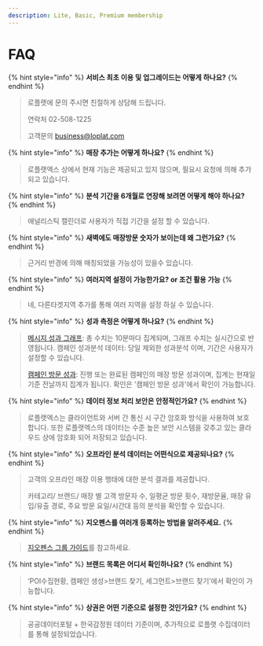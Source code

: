```yaml
---
description: Lite, Basic, Premium membership
---
```


# FAQ

{% hint style="info" %}
**서비스 최초 이용 및 업그레이드는 어떻게 하나요?**
{% endhint %}

> 로플랫에 문의 주시면 친절하게 상담해 드립니다.
>
> 연락처 02-508-1225
>
> 고객문의 [business@loplat.com](mailto:business@loplat.com)

{% hint style="info" %}
**매장 추가는 어떻게 하나요?**
{% endhint %}

> 로플랫엑스 상에서 현재 기능은 제공되고 있지 않으며, 필요시 요청에 의해 추가되고 있습니다.

{% hint style="info" %}
**분석 기간을 6개월로 연장해 보려면 어떻게 해야 하나요?**
{% endhint %}

> 애널리스틱 캘린더로 사용자가 직접 기간을 설정 할 수 있습니다.

{% hint style="info" %}
**새벽에도 매장방문 숫자가 보이는데 왜 그런가요?**
{% endhint %}

> 근거리 반경에 의해 매칭되었을 가능성이 있을수 있습니다.

{% hint style="info" %}
**여러지역 설정이 가능한가요? or 조건 활용 가능**
{% endhint %}

> 네, 다른타겟지역 추가를 통해 여러 지역을 설정 하실 수 있습니다.

{% hint style="info" %}
**성과 측정은 어떻게 하나요?**
{% endhint %}

> [메시지 성과 그래프](../undefined/undefined-1/#undefined-2): 총 수치는 10분마다 집계되며, 그래프 수치는 실시간으로 반영됩니다. 캠페인 성과분석 데이터: 당일 제외한 성과분석 이며, 기간은 사용자가 설정할 수 있습니다.
>
> [캠페인 방문 성과](../undefined/undefined-5.md#undefined): 진행 또는 완료된 캠페인의 매장 방문 성과이며, 집계는 현재일 기준 전날까지 집계가 됩니다. 확인은 '캠페인 방문 성과'에서 확인이 가능합니다.

{% hint style="info" %}
**데이터 정보 처리 보안은 안정적인가요?**
{% endhint %}

> 로플랫엑스는 클라이언트와 서버 간 통신 시 구간 암호화 방식을 사용하여 보호합니다. 또한 로플랫엑스의 데이터는 수준 높은 보안 시스템을 갖추고 있는 클라우드 상에 암호화 되어 저장되고 있습니다.

{% hint style="info" %}
**오프라인 분석 데이터는 어떤식으로 제공되나요?**
{% endhint %}

> 고객의 오프라인 매장 이용 행태에 대한 분석 결과를 제공합니다.
>
> 카테고리/ 브랜드/ 매장 별 고객 방문자 수, 일평균 방문 횟수, 재방문율, 매장 유입/유출 경로, 주요 방문 요일/시간대 등의 분석을 확인할 수 있습니다.

{% hint style="info" %}
**지오펜스를 여러개 등록하는 방법을 알려주세요.**
{% endhint %}

> [지오펜스 그룹 가이드](../undefined-2/undefined-2/#2.)를 참고하세요.

{% hint style="info" %}
**브랜드 목록은 어디서 확인하나요?**
{% endhint %}

> ‘POI수집현황, 캠페인 생성>브랜드 찾기, 세그먼트>브랜드 찾기’에서 확인이 가능합니다.

{% hint style="info" %}
**상권은 어떤 기준으로 설정한 것인가요?**
{% endhint %}

> 공공데이터포털 + 한국감정원 데이터 기준이며, 추가적으로 로플랫 수집데이터를 통해 설정되었습니다.
